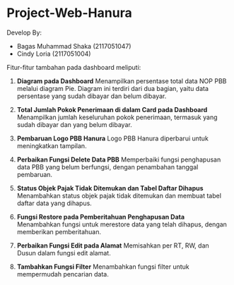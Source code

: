 # Project-Web-Hanura
Develop By:
- Bagas Muhammad Shaka (2117051047)
- Cindy Loria (2117051004)

Fitur-fitur tambahan pada dashboard meliputi:
1. **Diagram pada Dashboard**
Menampilkan persentase total data NOP PBB melalui diagram Pie. Diagram ini terdiri dari dua bagian, yaitu data persentase yang sudah dibayar dan belum dibayar.

2. **Total Jumlah Pokok Penerimaan di dalam Card pada Dashboard**
Menampilkan jumlah keseluruhan pokok penerimaan, termasuk yang sudah dibayar dan yang belum dibayar.

3. **Pembaruan Logo PBB Hanura**
Logo PBB Hanura diperbarui untuk meningkatkan tampilan.

4. **Perbaikan Fungsi Delete Data PBB**
Memperbaiki fungsi penghapusan data PBB yang belum berfungsi, dengan penambahan tanggal pembaruan.

5. **Status Objek Pajak Tidak Ditemukan dan Tabel Daftar Dihapus**
Menambahkan status objek pajak tidak ditemukan dan membuat tabel daftar data yang dihapus.

6. **Fungsi Restore pada Pemberitahuan Penghapusan Data**
Menambahkan fungsi untuk merestore data yang telah dihapus, dengan memberikan pemberitahuan.

7. **Perbaikan Fungsi Edit pada Alamat**
Memisahkan per RT, RW, dan Dusun dalam fungsi edit alamat.

8. **Tambahkan Fungsi Filter**
Menambahkan fungsi filter untuk mempermudah pencarian data.

